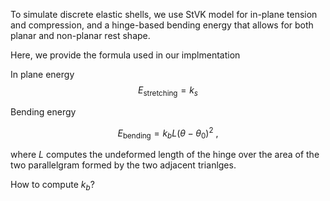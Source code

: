 To simulate discrete elastic shells, we use StVK model for in-plane tension and compression, and a hinge-based bending energy that allows for both planar and non-planar rest shape.

Here, we provide the formula used in our implmentation

In plane energy
$$
E_{\mathrm{stretching}} = k_s 
$$

Bending energy

$$
E_{\mathrm{bending}} = k_b L (\theta - \theta_0)^2 \ ,
$$

where $L$ computes the undeformed length of the hinge over the area of the two parallelgram formed by the two adjacent trianlges.

How to compute $k_b$? 
